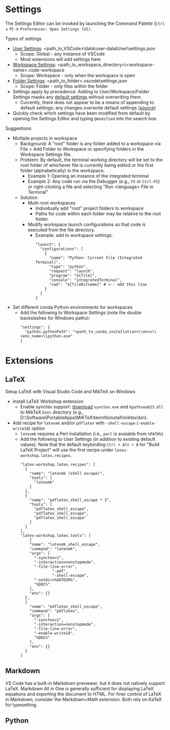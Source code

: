 # Settings
The Settings Editor can be invoked by launching the Command Palette (`Ctrl` + `P`) &rightarrow; `Preferences: Open Settings (UI)`.

Types of settings
- [User Settings](https://code.visualstudio.com/docs/getstarted/settings): \<path_to_VSCode\>\data\user-data\User\settings.json
  - Scope: Global - any instance of VSCode
  - Most extensions will add settings here
- [Workspace Settings](https://code.visualstudio.com/docs/getstarted/settings): \<path_to_workspace_directory\>\\<workspace-name\>.code-workspace
  - Scope: Workspace - only when the workspace is open
- [Folder Settings](https://code.visualstudio.com/docs/editor/multi-root-workspaces#_settings): \<path_to_folder\>\.vscode\settings.json
  - Scope: Folder - only files within the folder
- Settings apply by precedence. Adding to User/Workspace/Folder Settings masks any [default settings](https://code.visualstudio.com/docs/getstarted/settings#_default-settings) without overwriting them.
  - Currently, there does not appear to be a means of appending to default settings; any changes *overwrite* default settings [(source)](https://stackoverflow.com/questions/57796423/how-do-i-append-a-setting-to-the-defaults-in-visual-studio-code)
- Quickly check which settings have been modified from default by opening the Settings Editor and typing `@modified` into the search box.

Suggestions
- Multiple projects in workspace
  - Background: A "root" folder is any folder added to a workspace via File > Add Folder to Workspace or specifying folders in the Workspace Settings file.
  - Problem: By default, the terminal working directory will be set to the root folder of whichever file is currently being edited or the first folder (alphabetically) in the workspace.
    - Example 1: Opening an instance of the integrated terminal
    - Example 2: Any code run via the Debugger (e.g., `F5` or `Ctrl-F5`) or right-clicking a file and selecting "Run \<language\> File in Terminal"
  - Solution
    - Multi-root workspaces
      - Individually add "root" project folders to workspace
      - Paths for code within each folder may be relative to the root folder.
    - Modify workspace launch configurations so that code is executed from the file directory.
      - Example: add to workspace settings:
        ```{json}
        "launch": {
          "configurations": [
            {
              "name": "Python: Current File (Integrated Terminal)",
              "type": "python",
              "request": "launch",
              "program": "${file}",
              "console": "integratedTerminal",
              "cwd": "${fileDirname}" # <-- add this line
            }
          ]
        }
        ```
- Set different conda Python environments for workspaces
  - Add the following to Workspace Settings (note the double backslashes for Windows paths):
    ```{json}
    "settings": {
      "python.pythonPath": "<path_to_conda_installation>\\envs\\<env_name>\\python.exe"
    }
    ```

# Extensions

## LaTeX

Setup LaTeX with Visual Studio Code and MikTeX on Windows
- Install LaTeX Workshop extension
  - Enable synctex support: [download](https://github.com/aminophen/w32tex-build) `synctex.exe` and `kpathsea623.dll` to MikTeX `bin\` directory (e.g., D:\Software\PortableApps\MiKTeX\texmfs\install\miktex\bin).
- Add recipe for `latexmk` and/or `pdflatex` with `-shell-escape` (`-enable-write18`) option
  - `latexmk` requires a Perl installation (i.e., `perl` is avaiable from `%PATH%`)
  - Add the following to User Settings (in addition to existing default values). Note that the default keybinding `Ctrl + Alt + B` for "Build LaTeX Project" will use the first recipe under `latex-workshop.latex.recipes`.
    ```{json}
    "latex-workshop.latex.recipes": [
      {
        "name": "latexmk (shell escape)",
        "tools": [
          "latexmk"
        ]
      },
      {
        "name": "pdflatex_shell_escape * 3",
        "tools": [
          "pdflatex_shell_escape",
          "pdflatex_shell_escape",
          "pdflatex_shell_escape"
        ]
      }
    ],
    "latex-workshop.latex.tools": [
   		{
        "name": "latexmk_shell_escape",
        "command": "latexmk",
        "args": [
          "-synctex=1",
          "-interaction=nonstopmode",
          "-file-line-error",
                  "-pdf",
                  "-shell-escape",
          "-outdir=%OUTDIR%",
          "%DOC%"
        ],
        "env": {}
      },
      {
        "name": "pdflatex_shell_escape",
        "command": "pdflatex",
        "args": [
          "-synctex=1",
          "-interaction=nonstopmode",
          "-file-line-error",
          "-enable-write18",
          "%DOC%"
        ],
        "env": {}
      }
    ]
    ```

## Markdown

VS Code has a built-in Markdown previewer, but it does not natively support LaTeX. Markdown All in One is generally sufficient for displaying LaTeX equations and exporting the document to HTML. For finer control of LaTeX in Markdown, consider the Markdown+Math extension. Both rely on KaTeX for typesetting.

## Python

